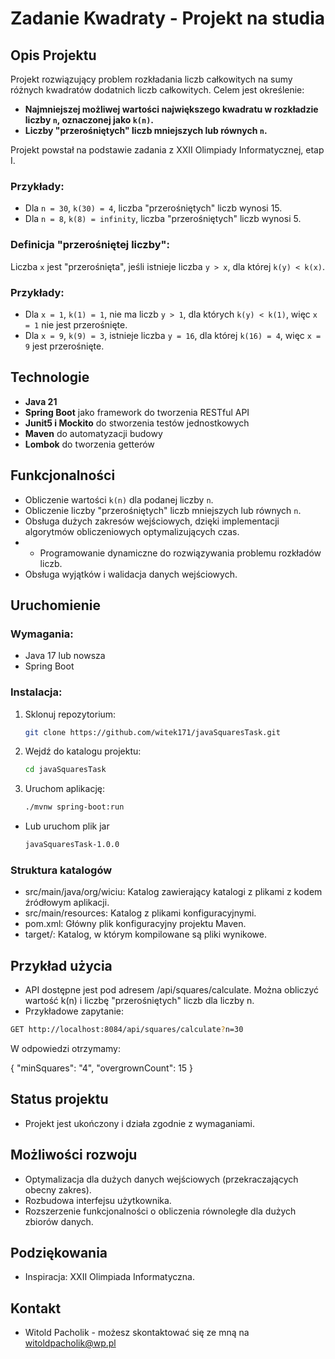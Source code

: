 # Zadanie Kwadraty - Projekt na studia

## Opis Projektu

Projekt rozwiązujący problem rozkładania liczb całkowitych na sumy różnych kwadratów dodatnich liczb całkowitych. Celem jest określenie:

- **Najmniejszej możliwej wartości największego kwadratu w rozkładzie liczby `n`, oznaczonej jako `k(n)`.**
- **Liczby "przerośniętych" liczb mniejszych lub równych `n`.**

Projekt powstał na podstawie zadania z XXII Olimpiady Informatycznej, etap I.

### Przykłady:

- Dla `n = 30`, `k(30) = 4`, liczba "przerośniętych" liczb wynosi 15.
- Dla `n = 8`, `k(8) = infinity`, liczba "przerośniętych" liczb wynosi 5.

### Definicja "przerośniętej liczby":
Liczba `x` jest "przerośnięta", jeśli istnieje liczba `y > x`, dla której `k(y) < k(x)`.

### Przykłady:

- Dla `x = 1`, `k(1) = 1`, nie ma liczb `y > 1`, dla których `k(y) < k(1)`, więc `x = 1` nie jest przerośnięte.
- Dla `x = 9`, `k(9) = 3`, istnieje liczba `y = 16`, dla której `k(16) = 4`, więc `x = 9` jest przerośnięte.

## Technologie

- **Java 21**
- **Spring Boot** jako framework do tworzenia RESTful API
- **Junit5 i Mockito** do stworzenia testów jednostkowych
- **Maven** do automatyzacji budowy
- **Lombok** do tworzenia getterów

## Funkcjonalności

- Obliczenie wartości `k(n)` dla podanej liczby `n`.
- Obliczenie liczby "przerośniętych" liczb mniejszych lub równych `n`.
- Obsługa dużych zakresów wejściowych, dzięki implementacji algorytmów obliczeniowych optymalizujących czas.
- - Programowanie dynamiczne do rozwiązywania problemu rozkładów liczb.
- Obsługa wyjątków i walidacja danych wejściowych.

## Uruchomienie

### Wymagania:

- Java 17 lub nowsza
- Spring Boot

### Instalacja:

1. Sklonuj repozytorium:
   ```bash
   git clone https://github.com/witek171/javaSquaresTask.git
   ```
2. Wejdź do katalogu projektu:
   ```bash
   cd javaSquaresTask
   ```
3. Uruchom aplikację:
   ```bash
   ./mvnw spring-boot:run
   ```
- Lub uruchom plik jar
   ```bash
   javaSquaresTask-1.0.0
   ```
### Struktura katalogów
- src/main/java/org/wiciu: Katalog zawierający katalogi z plikami z kodem źródłowym aplikacji.
- src/main/resources: Katalog z plikami konfiguracyjnymi.
- pom.xml: Główny plik konfiguracyjny projektu Maven.
- target/: Katalog, w którym kompilowane są pliki wynikowe.

## Przykład użycia
- API dostępne jest pod adresem /api/squares/calculate. Można obliczyć wartość k(n) i liczbę "przerośniętych" liczb dla liczby n.
- Przykładowe zapytanie:
```bash
GET http://localhost:8084/api/squares/calculate?n=30
```
W odpowiedzi otrzymamy:

{
  "minSquares": "4",
  "overgrownCount": 15
}

## Status projektu
- Projekt jest ukończony i działa zgodnie z wymaganiami.
## Możliwości rozwoju
- Optymalizacja dla dużych danych wejściowych (przekraczających obecny zakres).
- Rozbudowa interfejsu użytkownika.
- Rozszerzenie funkcjonalności o obliczenia równoległe dla dużych zbiorów danych.
## Podziękowania
- Inspiracja: XXII Olimpiada Informatyczna.
## Kontakt
- Witold Pacholik - możesz skontaktować się ze mną na witoldpacholik@wp.pl
